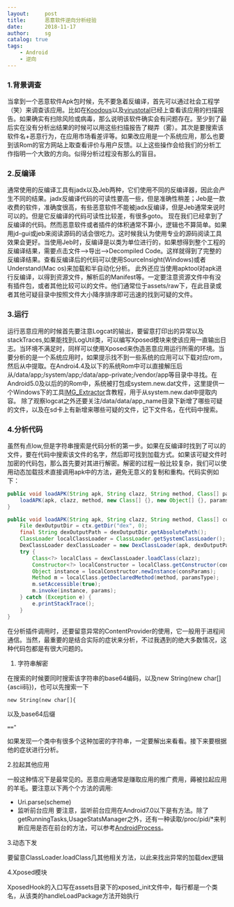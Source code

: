 ```yaml
---
layout:     post
title:      恶意软件逆向分析经验
date:       2018-11-17
author:     sg
catalog: true
tags:
    - Android
    - 逆向
---
```


### 1.背景调查
当拿到一个恶意软件Apk包时候，先不要急着反编译，首先可以通过社会工程学（笑）来调查该应用。比如在[Koodous](https://koodous.com)以及[virustotal](https://www.virustotal.com/#/home/upload)已经上查看该应用的扫描报告。如果确实有扫除风险或病毒，那么说明该软件确实会有问题存在。至少到了最后实在没有分析出结果的时候可以用这些扫描报告了糊弄（雾）。其次是要搜索该软件名+恶意行为，在应用市场看差评等。如果改应用是一个系统应用，那么也要到该Rom的官方网站上取查看评价与用户反馈。以上这些操作会给我们的分析工作指明一个大致的方向。似得分析过程没有那么的盲目。

### 2.反编译
通常使用的反编译工具有jadx以及Jeb两种，它们使用不同的反编译器，因此会产生不同的结果。jadx反编译代码的可读性要高一些，但是准确性稍差；Jeb是一款收费的软件，准确度很高，有些恶意软件不能被jadx反编译，但是Jeb通常来说时可以的。但是它反编译的代码可读性比较差，有很多goto。
现在我们已经拿到了反编译的代码。然而恶意软件或者插件的体积通常不算小，逻辑也不算简单。如果用jd-gui或jeb来阅读源码的话会很吃力。这时候我认为使用专业的源码阅读工具效果会更好。当使用Jeb时，反编译是以类为单位进行的，如果想得到整个工程的反编译结果，需要点击文件-->导出-->Decompiled Code。这样就得到了完整的反编译结果。查看反编译后的代码可以使用SourceInsight(Windows)或者Understand(Mac os)来加载和半自动化分析。
此外还应当使用apktool对apk进行反编译，以得到资源文件，解析后的Manifest等。一定要注意资源文件中有没有插件包，或者其他比较可以的文件。他们通常位于assets/raw下，在此目录或者其他可疑目录中按照文件大小降序排序即可迅速的找到可疑的文件。

### 3.运行
运行恶意应用的时候首先要注意Logcat的输出，要留意打印出的异常以及stackTraces,如果能找到LogUtil类，可以编写Xposed模块来使该应用一直输出日志。当环境不满足时，同样可以使用Xposed来伪造恶意应用运行所需的环境。当要分析的是一个系统应用时，如果提示找不到一些系统的应用可以下载对应rom，然后从中提取。在Androi4.4及以下的系统Rom中可以直接解压后从/data/app;/system/app;/data/app-private;/vendor/app等目录中寻找。在Android5.0及以后的的Rom中，系统被打包成system.new.dat文件，这里提供一个Windows下的工具[IMG_Extractor](https://www.youtube.com/watch?reload=9&v=I4kJ2n9RAe0)含教程，用于从system.new.dat中提取内容。
除了观察logcat之外还要关注/data/data/app_name目录下新增了哪些可疑的文件，以及在sd卡上有新增来哪些可疑的文件，记下文件名，在代码中搜索。

### 4.分析代码
虽然有点low,但是字符串搜索是代码分析的第一步。如果在反编译时找到了可以的文件，要在代码中搜索该文件的名字，然后即可找到加载方式。如果该可疑文件时加密的代码包，那么首先要对其进行解密。解密的过程一般比较复杂，我们可以使用动态加载技术直接调用apk中的方法，避免无意义的复制和重构。代码实例如下：
```java
public void loadAPK(String apk, String clazz, String method, Class[] paramsType, Object[] params){
    loadAPK(apk, clazz, method, new Class[] {}, new Object[] {}, paramsType, params);
}

public void loadAPK(String apk, String clazz, String method, Class[] consType, Object[] consParams, Class[] paramsType, Object[] params) {
    File dexOutputDir = ctx.getDir("dex", 0);
    final String dexOutputPath = dexOutputDir.getAbsolutePath();
    ClassLoader localClassLoader = ClassLoader.getSystemClassLoader();
    DexClassLoader dexClassLoader = new DexClassLoader(apk, dexOutputPath, null, localClassLoader);
    try {
        Class<?> localClass = dexClassLoader.loadClass(clazz);
        Constructor<?> localConstructor = localClass.getConstructor(consType);
        Object instance = localConstructor.newInstance(consParams);
        Method m = localClass.getDeclaredMethod(method, paramsType);
        m.setAccessible(true);
        m.invoke(instance, params);
    } catch (Exception e) {
        e.printStackTrace();
    }
}
```
在分析插件调用时，还要留意异常的ContentProvider的使用，它一般用于进程间通信。当然，最重要的是结合实际的症状来分析，不过我遇到的绝大多数情况，这种代码包都是有很大问题的。

1. 字符串解密

在搜索的时候要同时搜索该字符串的base64编码，以及new String(new char[]{ascii码})，也可以先搜索一下
```
new String(new char[]{
```
以及,base64后缀
```
=="
```
如果发现一个类中有很多个这种加密的字符串，一定要解出来看看。接下来要根据他的症状进行分析。

2.拉起其他应用

一般这种情况下是最常见的。恶意应用通常是赚取应用的推广费用，薅被拉起应用的羊毛。要注意以下两个个方法的调用:
- Uri.parse(scheme)
- 监听前台应用
要注意，监听前台应用在Android7.0以下是有方法。除了getRunningTasks,UsageStatsManager之外，还有一种读取/proc/pid/*来判断应用是否在前台的方法，可以参考[AndroidProcess](https://github.com/jaredrummler/AndroidProcesses)。

3.动态下发

要留意ClassLoader.loadClass几其他相关方法，以此来找出异常的加载dex逻辑

4.Xposed模块

XposedHook的入口写在assets目录下的xposed_init文件中，每行都是一个类名，从该类的handleLoadPackage方法开始执行









